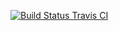 [![Build Status Travis CI](https://app.travis-ci.com/praveeniroh/EssentialFeed.svg?token=ighVW1RiCPTq6TQG5Qft&branch=main)](https://app.travis-ci.com/praveeniroh/EssentialFeed)
